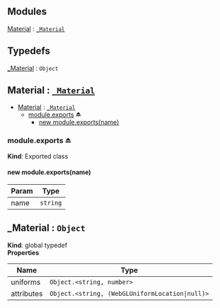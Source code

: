 ## Modules

<dl>
<dt><a href="#module_Material">Material</a> : <code><a href="#_Material">_Material</a></code></dt>
<dd></dd>
</dl>

## Typedefs

<dl>
<dt><a href="#_Material">_Material</a> : <code>Object</code></dt>
<dd></dd>
</dl>

<a name="module_Material"></a>

## Material : [<code>\_Material</code>](#_Material)

* [Material](#module_Material) : [<code>\_Material</code>](#_Material)
    * [module.exports](#exp_module_Material--module.exports) ⏏
        * [new module.exports(name)](#new_module_Material--module.exports_new)

<a name="exp_module_Material--module.exports"></a>

### module.exports ⏏
**Kind**: Exported class  
<a name="new_module_Material--module.exports_new"></a>

#### new module.exports(name)

| Param | Type |
| --- | --- |
| name | <code>string</code> | 

<a name="_Material"></a>

## \_Material : <code>Object</code>
**Kind**: global typedef  
**Properties**

| Name | Type |
| --- | --- |
| uniforms | <code>Object.&lt;string, number&gt;</code> | 
| attributes | <code>Object.&lt;string, (WebGLUniformLocation\|null)&gt;</code> | 

